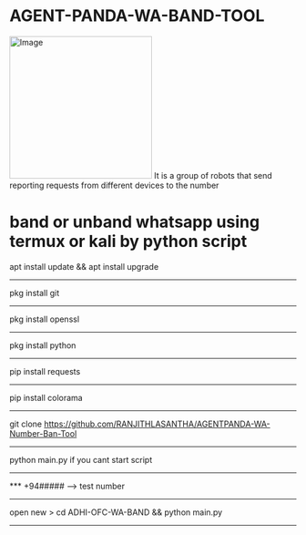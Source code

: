# AGENT-PANDA-WA-BAND-TOOL
<img width="250" alt="Image" src="https://github.com/user-attachments/assets/1d341043-e27b-4eb5-9958-07bbbce029fd" />
It is a group of robots that send reporting requests from different devices to the number 

band or unband whatsapp using termux or kali by python script
=
apt install update && apt install upgrade
*************************************************************
pkg install git
*************************************************************
pkg install openssl
*************************************************************
pkg install python
*************************************************************
pip install requests
*************************************************************
pip install colorama
*************************************************************
git clone https://github.com/RANJITHLASANTHA/AGENTPANDA-WA-Number-Ban-Tool
*************************************************************
python main.py if you cant start script
*************************************************************
*** +94##### --> test number
*************************************************************
open new > cd ADHI-OFC-WA-BAND && python main.py
*************************************************************
